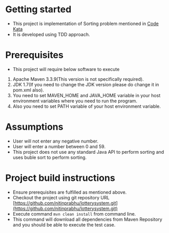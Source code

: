 # Getting started

* This project is implementation of Sorting problem mentioned in [Code Kata](http://codekata.com/kata/kata11-sorting-it-out/)
* It is developed using TDD approach.

# Prerequisites
* This project will require below software to execute
1. Apache Maven 3.3.9(This version is not specifically required).
2. JDK 1.7(If you need to change the JDK version please do change it in pom.xml also).
3. You need to set MAVEN_HOME and JAVA_HOME variable in your host environment variables where you need to run the program.
4. Also you need to set PATH variable of your host environment variable.

# Assumptions
* User will not enter any negative number.
* User will enter a number between 0 and 59.
* This project does not use any standard Java API to perform sorting and uses buble sort to perform sorting.

# Project build instructions
* Ensure prerequisites are fulfilled as mentioned above.
* Checkout the project using git repository URL [https://github.com/nitinprabhu/lotterysystem.git](https://github.com/nitinprabhu/lotterysystem.git)
* Execute command `mvn clean install` from command line.
* This command will download all dependencies from Maven Repository and you should be able to execute the test case.
